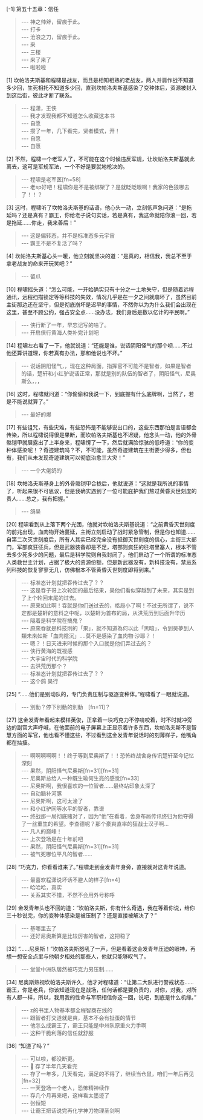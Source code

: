 
[-1] 第五十五章：信任
>--- 神之帅斧，留痕于此。<br>
>--- 打卡<br>
>--- 沧浪之刀，留痕于此。<br>
>--- 来<br>
>--- 三楼<br>
>--- 来了来了<br>
>--- 啦啦啦<br>

[1] 坎帕洛夫斯基和程啸是战友，而且是相知相熟的老战友，两人并肩作战不知道多少回，生死相托不知道多少回，直到坎帕洛夫斯基感染了变种体后，资源被封入到这后街，彼此才断了联系。
>--- 程潇，王侠<br>
>--- 我才发现我都不知道怎么收藏这本书<br>
>--- 自愿<br>
>--- 攒了一年，几下看完，贤者模式，开！<br>
>--- 自愿<br>
>--- 自愿<br>

[2] 不然，程啸一个老军人了，不可能在这个时候违反军规，让坎帕洛夫斯基就此离去，这可是军规军法，一个不好是要就地枪决的。
>--- 程啸是老军医[fn=58]<br>
>--- 老sp好吧！程啸你是不是被绑架了？是就眨眨眼啊！我家的色狼哪去了！！？<br>

[3] 这时，程啸听了坎帕洛夫斯基的话语，他心头一动，立刻低声急问道：“是拖延吗？还是真有？霸王，你给老子说句实话，若是真有，我这命就陪你浪一回，若是拖延……你走，我来善后！”
>--- 这是偏转态，并不是标准态多元宇宙<br>
>--- 霸王不是不复活了吗？<br>

[4] 坎帕洛夫斯基心头一暖，他立刻就坚决的道：“是真的，相信我，我总不至于拿老战友的命来开玩笑吧？”
>--- 留爪<br>

[10] 程啸摇头道：“怎么可能，一开始确实只有十分之一土地失守，但是随着远程通讯，远程扫描锁定等等科技的失效，情况几乎是在一夕之间就崩坏了，虽然目前主街那边还在坚守，但是彻底崩坏是迟早的事情，不然你以为为什么我们会出现在这里，甚至不顾公约，强占安全点……没办法，我们身后是数以亿计的平民啊。”
>--- 侠行断了一年，早忘记写的啥了。<br>
>--- 开启侠行黄海人类补完计划吧<br>

[14] 程啸左右看了一下，他就说道：“还能是谁，说话阴阳怪气的那个呗……不过他还算讲道理，你若真有办法，那和他说也不坏。”
>--- 说话阴阳怪气，，现在这种局面，指挥官不可能不是智者，如果是智者的话，楚轩和小红驴说话正常，那就是别的队伍的智者了，阴阳怪气，尼奥斯么，，，<br>

[16] 这时，程啸就问道：“你偷偷和我说一下，到底握有什么底牌啊，当然了，若是不能说就算了。”
>--- 最好的爆<br>

[17] 有些诅咒，有些灾难，有些恐怖是不能够说出口的，这些东西那怕是言语都会传染，所以程啸说得很是果断，而坎帕洛夫斯基也不迟疑，他念头一动，他的外骨骼铠甲就展露出了上半身来，程啸愣了一下，然后就满脸惊骇的低呼道：“你的变种体感染呢！？奇迹建筑吗？不，不可能，虽然奇迹建筑在主街要少得多，但也有，我们从未发现奇迹建筑可以彻底治愈三大灾！”
>--- 一个大佬鸽的<br>

[18] 坎帕洛夫斯基身上的外骨骼铠甲合拢后，他就说道：“这就是我所说的事情了，听起来很不可思议，但是我确实遇到了一位可能庇护我们熬过黄昏灭世刻度的贵人……总之，我有把握。”
>--- 鸽昊<br>

[20] 程啸看到从上落下两个光团，他就对坎帕洛夫斯基说道：“之前黄昏灭世刻度的前兆出现，血肉物开始蔓延，主街立刻启动了战时紧急管制，但是你也知道……自第二次灭世刻度后，所有人其实已经完全没有抵御灭世刻度的信心，主街三大部门，军部疯狂征兵，但是武器装备却是不足，塔部则疯狂的往塔里塞人，根本不管去多少死多少的问题，最后是科学院则自我封闭了，他们启动了一个所谓的标准态人类救世主计划，占据了极大的资源份额，但是新武器没有，新科技没有，禁忌系列科技的恢复寥寥无几，仿佛根本不管黄昏灭世刻度即将到来。”
>--- 标准态计划就把昋传过去了？？<br>
>--- 这是昋子哥上次轮回的最后结果，昊他们看似穿越到了未来，其实是到了上个轮回末尾的过去。<br>
>--- 原来如此啊！昋就是你们送过去的，格局小了啊！不过无所谓了，说不定都是楚轩的意料之中呢，以楚轩为首布的局，从洪荒历到后面升华历<br>
>--- 隔着是科学院在搞鬼？<br>
>--- 原來昋就是科技則的「果」，就不知道為何以此「黑暗」，令到昊夢到人類未來如斯「血肉陰沉」‥‥莫不是感染了血肉物‧沙耶？！<br>
>--- 嗯？！日天进来时候的那个入口就是他们弄过去的？<br>
>--- 侠行黄海的既视感<br>
>--- 大宇宙时代的科学院<br>
>--- 去洪荒历那个？<br>
>--- 标准态计划就把昋传过去了？？<br>
>--- 这个鸽  昊行<br>

[25] “……他们是别动队的，专门负责压制与驱逐变种体。”程啸看了一眼就说道。
>--- 別動？停下別動的別動　[fn=11]？<br>

[27] 这金发青年看起来模样英俊，正拿着一块巧克力不停啃咬着，时不时就冲旁边的副官大声呼喊，在他面前的电子屏幕上正显示着许多东西，坎帕洛夫斯不是智慧方面的军官，他也看不懂这些，不过看到这金发青年说话时的刻薄样子，他嘴角都在抽搐。
>--- 啊啊啊啊啊！！终于等到尼奥斯了！！恐怖终战舍身传讯楚轩至今记忆深刻<br>
>--- 果然，阴阳怪气尼奥斯[fn=31][fn=31]<br>
>--- 尼奥斯总给人一种既生瑜何生亮的感觉[fn=33]<br>
>--- 尼奥斯啊，我很喜欢的一位智者……最终站印象太深了<br>
>--- 自动脑补河豚<br>
>--- 尼奥斯啊，这可太淦了<br>
>--- 和小红驴同等水平的智者，靠谱<br>
>--- 终战那一局彻底赌对了，因为“他”在看着，舍身布局传讯终归为他夺得了一丝重生的希望。李查德呢？那个豪爽直率的狂战士汉子啊...<br>
>--- 凡人的巅峰！<br>
>--- 上次登场是在十年前吧<br>
>--- 果然，阴阳怪气尼奥斯[fn=31][fn=31]<br>
>--- 被气死哪位平凡的智者……<br>

[28] “巧克力，你看看谁来了。”程啸走到金发青年身旁，直接就对这青年说道。
>--- 最喜欢程潇说坏话不避人的样子[fn=4]<br>
>--- 哈哈哈，真实<br>
>--- 关系其实不错，不然不会用外号称呼<br>

[29] 金发青年头也不回的道：“坎帕洛夫斯，你有什么奇遇，我在等着你说，给你三十秒说完，你的变种体感染是被压制了？还是直接被解决了？”
>--- 基哪里去了<br>
>--- 还好尼奥斯算是比较厉害的智者，这把稳了<br>

[32] “……尼奥斯！”坎帕洛夫斯怒吼了一声，但是看着这金发青年压迫的眼神，再想一想安全点里与他朝夕相处的那些人，他就只能够叹气了。
>--- 堂堂中洲队居然被巧克力男压制……<br>

[34] 尼奥斯熟视坎帕洛夫斯许久，他才对程啸道：“让第二大队进行警戒状态……霸王，你是老兵，你该知道现在是战场，任何话都是要负责的，对你，对我，对所有人都一样，所以，我用我的性命与军职相信你这一回，说吧，到底是什么机缘。”
>--- z的书里人物基本都全程智商在线的<br>
>--- 跟智者打交道就是爽，基本不会有扯蛋的情节<br>
>--- 他怎么成霸王了，霸王只能是中州队原重火力手啊<br>
>--- 这种干脆利落的信任就舒服<br>

[36] “知道了吗？”
>--- 可以啦，都没断更。<br>
>--- 🌿  存了半年几天看完<br>
>--- 存了一年多，几天看完，满足的不得了，继续当仓鼠，咱们一年后再见[fn=32]<br>
>--- 一天登场一个老人，恐怖精神续作<br>
>--- 存几个月再来吧，这样看太墨迹了<br>
>--- 张恒短<br>
>--- 让霸王把话说完再化学神刀物理圣剑啊<br>
